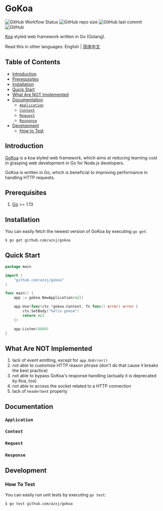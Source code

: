 # GoKoa

![GitHub Workflow Status](https://img.shields.io/github/workflow/status/azxj/gokoa/Golang)
![GitHub repo size](https://img.shields.io/github/repo-size/azxj/gokoa)
![GitHub last commit](https://img.shields.io/github/last-commit/azxj/gokoa)
![GitHub](https://img.shields.io/github/license/azxj/gokoa)

[Koa][koa] styled web framework written in Go (Golang).

Read this in other languages: English | [简体中文](./README_zh-CN.md)

## Table of Contents

- [Introduction](#introduction)
- [Prerequisites](#prerequisites)
- [Installation](#installation)
- [Quick Start](#quick-start)
- [What Are NOT Implemented](#what-are-not-implemented)
- [Documentation](#documentation)
  - [`Application`](#application)
  - [`Context`](#context)
  - [`Request`](#request)
  - [`Response`](#response)
- [Development](#development)
  - [How to Test](#how-to-test)

## <a name="introduction"></a> Introduction

[GoKoa](gokoa) is a koa styled web framework, which aims at reducing learning cost in grasping web development in Go for Node.js developers.

GoKoa is written in Go, which is beneficial to improving performance in handling HTTP requests.

## <a name="prerequisites"></a> Prerequisites

1. [Go](go) >= 1.13

## <a name="installation"></a> Installation

You can easily fetch the newest version of GoKoa by executing `go get`:

```bash
$ go get github.com/azxj/gokoa
```

## <a name="quick-start"></a> Quick Start

```go
package main

import (
	"github.com/azxj/gokoa"
)

func main() {
	app := gokoa.NewApplication(nil)

	app.Use(func(ctx *gokoa.Context, fn func() error) error {
		ctx.SetBody("hello gokoa")
		return nil
	})

	app.Listen(8080)
}
```

## <a name="what-are-not-implemented"></a> What Are NOT Implemented

1. lack of event emitting, except for `app.OnError()`
2. not able to customize HTTP reason phrase (don't do that cause it breaks the best practice)
3. not able to bypass GoKoa's response handling (actually it is deprecated by Koa, too)
4. not able to access the socket related to a HTTP connection
5. lack of `headerSent` property

## <a name="documentation"></a> Documentation

### <a name="application"></a> `Application`

### <a name="context"></a> `Context`

### <a name="request"></a> `Request`

### <a name="response"></a> `Response`

## <a name="development"></a> Development

### <a name="how-to-test"></a> How To Test

You can easily run unit tests by executing `go test`:

```bash
$ go test github.com/azxj/gokoa
```

[koa]: https://github.com/koajs/koa
[go]: https://golang.org/
[gokoa]: https://github.com/azxj/gokoa
